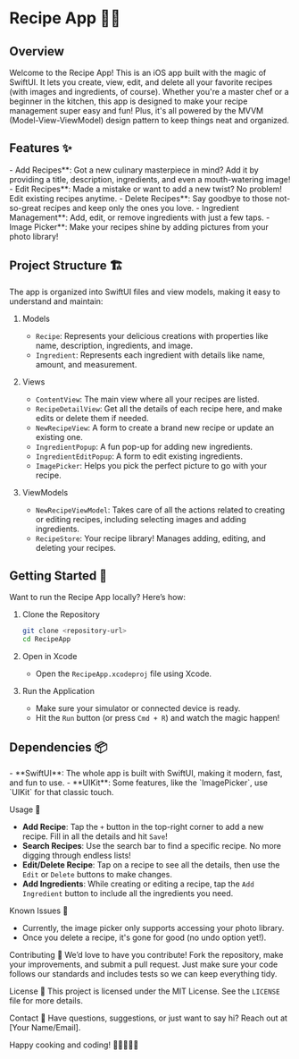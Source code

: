<htmel>
<hedaer>
</hedaer>
</hedaer>

<body>
 <scr>
<h1>Recipe App 🍲📱</h1>

<h2>Overview</h2> 
Welcome to the Recipe App! This is an iOS app built with the magic of SwiftUI. It lets you create, view, edit, and delete all your favorite recipes (with images and ingredients, of course). Whether you're a master chef or a beginner in the kitchen, this app is designed to make your recipe management super easy and fun! Plus, it's all powered by the MVVM (Model-View-ViewModel) design pattern to keep things neat and organized.

<h2> Features ✨</h2>
- Add Recipes**: Got a new culinary masterpiece in mind? Add it by providing a title, description, ingredients, and even a mouth-watering image!
- Edit Recipes**: Made a mistake or want to add a new twist? No problem! Edit existing recipes anytime.
- Delete Recipes**: Say goodbye to those not-so-great recipes and keep only the ones you love.
- Ingredient Management**: Add, edit, or remove ingredients with just a few taps.
- Image Picker**: Make your recipes shine by adding pictures from your photo library!

<h2> Project Structure 🏗️</h2>
The app is organized into SwiftUI files and view models, making it easy to understand and maintain:

1. Models
   - `Recipe`: Represents your delicious creations with properties like name, description, ingredients, and image.
   - `Ingredient`: Represents each ingredient with details like name, amount, and measurement.

2. Views
   - `ContentView`: The main view where all your recipes are listed.
   - `RecipeDetailView`: Get all the details of each recipe here, and make edits or delete them if needed.
   - `NewRecipeView`: A form to create a brand new recipe or update an existing one.
   - `IngredientPopup`: A fun pop-up for adding new ingredients.
   - `IngredientEditPopup`: A form to edit existing ingredients.
   - `ImagePicker`: Helps you pick the perfect picture to go with your recipe.

3. ViewModels
   - `NewRecipeViewModel`: Takes care of all the actions related to creating or editing recipes, including selecting images and adding ingredients.
   - `RecipeStore`: Your recipe library! Manages adding, editing, and deleting your recipes.

 <h2>Getting Started 🚀</h2>
Want to run the Recipe App locally? Here’s how:

1. Clone the Repository
   ```sh
   git clone <repository-url>
   cd RecipeApp
   ```

2. Open in Xcode
   - Open the `RecipeApp.xcodeproj` file using Xcode.

3. Run the Application
   - Make sure your simulator or connected device is ready.
   - Hit the `Run` button (or press `Cmd + R`) and watch the magic happen!

<h2> Dependencies 📦</h2>
- **SwiftUI**: The whole app is built with SwiftUI, making it modern, fast, and fun to use.
- **UIKit**: Some features, like the `ImagePicker`, use `UIKit` for that classic touch.

 Usage 🍴
- **Add Recipe**: Tap the `+` button in the top-right corner to add a new recipe. Fill in all the details and hit `Save`!
- **Search Recipes**: Use the search bar to find a specific recipe. No more digging through endless lists!
- **Edit/Delete Recipe**: Tap on a recipe to see all the details, then use the `Edit` or `Delete` buttons to make changes.
- **Add Ingredients**: While creating or editing a recipe, tap the `Add Ingredient` button to include all the ingredients you need.

 Known Issues 🐛
- Currently, the image picker only supports accessing your photo library.
- Once you delete a recipe, it's gone for good (no undo option yet!).

 Contributing 🤝
We’d love to have you contribute! Fork the repository, make your improvements, and submit a pull request. Just make sure your code follows our standards and includes tests so we can keep everything tidy.

 License 📜
This project is licensed under the MIT License. See the `LICENSE` file for more details.

 Contact 📧
Have questions, suggestions, or just want to say hi? Reach out at [Your Name/Email].

Happy cooking and coding! 🍳👨‍🍳👩‍🍳
</body>
</body>
</body>
</htmel>

